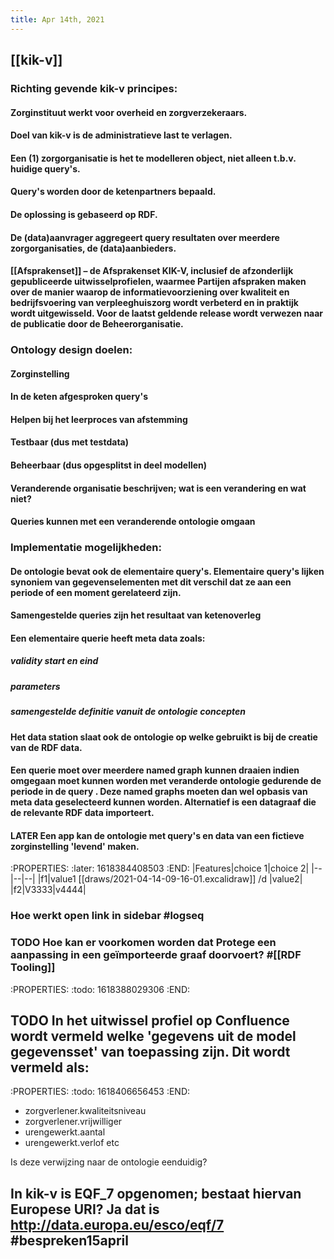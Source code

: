 ```yaml
---
title: Apr 14th, 2021
---
```


## [[kik-v]]
### Richting gevende kik-v principes:
#### Zorginstituut werkt voor overheid en zorgverzekeraars.
#### Doel van kik-v is de administratieve last te verlagen.
#### Een (1) zorgorganisatie is het te modelleren object, niet alleen t.b.v. huidige query's.
#### Query's worden door de ketenpartners bepaald.
#### De oplossing is gebaseerd op RDF.
#### De (data)aanvrager aggregeert query resultaten over meerdere zorgorganisaties, de (data)aanbieders.
#### [[Afsprakenset]] – de Afsprakenset KIK-V, inclusief de afzonderlijk gepubliceerde uitwisselprofielen, waarmee Partijen afspraken maken over de manier waarop de informatievoorziening over kwaliteit en bedrijfsvoering van verpleeghuiszorg **wordt verbeterd** en in praktijk wordt uitgewisseld. Voor de laatst geldende release wordt verwezen naar de publicatie door de Beheerorganisatie.
### Ontology design doelen:
#### Zorginstelling
#### In de keten afgesproken query's
#### Helpen bij het leerproces van afstemming
#### Testbaar (dus met testdata)
#### Beheerbaar (dus opgesplitst in deel modellen)
#### Veranderende organisatie beschrijven; wat is een verandering en wat niet?
#### Queries kunnen met een veranderende ontologie omgaan
### Implementatie mogelijkheden:
#### De ontologie bevat ook de elementaire query's. Elementaire query's lijken synoniem van gegevenselementen met dit verschil dat ze aan een periode of een moment gerelateerd zijn.
#### Samengestelde queries zijn het resultaat van ketenoverleg
#### Een elementaire querie heeft meta data zoals:
##### validity start en eind
##### parameters
##### samengestelde definitie vanuit de ontologie concepten
#### Het data station slaat ook de ontologie op welke gebruikt is bij de creatie van de RDF data.
#### Een querie moet over meerdere named graph kunnen draaien indien omgegaan moet kunnen worden met veranderde ontologie gedurende de periode in de query . Deze named graphs moeten dan wel opbasis van meta data geselecteerd kunnen worden. Alternatief is een datagraaf die de relevante RDF data importeert.
#### LATER Een app kan de ontologie met query's en data van een fictieve zorginstelling 'levend'  maken.
:PROPERTIES:
:later: 1618384408503
:END:
|Features|choice 1|choice 2|
|--|--|--|
|f1|value1 [[draws/2021-04-14-09-16-01.excalidraw]] 
/d
|value2|
|f2|V3333|v4444|
####
### Hoe werkt open link in sidebar #logseq
### TODO Hoe kan er voorkomen worden dat Protege een aanpassing in een geïmporteerde graaf doorvoert? #[[RDF Tooling]]
:PROPERTIES:
:todo: 1618388029306
:END:
###
## TODO In het uitwissel profiel op Confluence wordt vermeld welke 'gegevens uit de model gegevensset' van toepassing zijn. Dit wordt vermeld als:
:PROPERTIES:
:todo: 1618406656453
:END:
- zorgverlener.kwaliteitsniveau
- zorgverlener.vrijwilliger
- urengewerkt.aantal
- urengewerkt.verlof
etc

Is deze verwijzing naar de ontologie eenduidig?
## In kik-v is EQF_7 opgenomen; bestaat hiervan Europese URI? Ja dat is <http://data.europa.eu/esco/eqf/7> #bespreken15april
##
